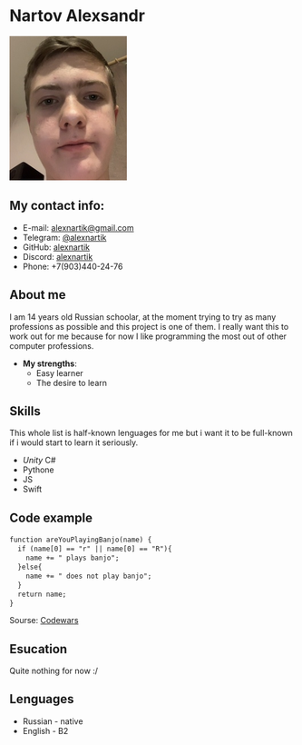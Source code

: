 # Nartov Alexsandr 
![](https://github.com/alexnartik/rsschool-cv/raw/gh-pages/IMG_7095.jpg)

## My contact info:
* E-mail: alexnartik@gmail.com
* Telegram: [@alexnartik](https://t.me/alexnartik)
* GitHub: [alexnartik](https://github.com/alexnartik)
* Discord: [alexnartik](https://discordapp.com/users/alexnartik#2748)
* Phone: +7(903)440-24-76

## About me
I am 14 years old Russian schoolar, at the moment trying to try as many professions as possible and this project is one of them. I really want this to work out for me because for now I like programming the most out of other computer professions.
* __My strengths__:
  * Easy learner 
  * The desire to learn
  
## Skills
This whole list is half-known lenguages for me but i want it to be full-known if i would start to learn it seriously.
* _Unity_ C#
* Pythone
* JS 
* Swift

## Code example
```
function areYouPlayingBanjo(name) {
  if (name[0] == "r" || name[0] == "R"){
    name += " plays banjo";
  }else{
    name += " does not play banjo";
  }
  return name;
}
```
Sourse: [Codewars](https://www.codewars.com/users/alexnartik/completed_solutions)

## Esucation
Quite nothing for now :/

## Lenguages
* Russian - native
* English - B2 

